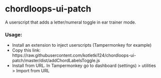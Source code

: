 # chordloops-ui-patch
<p>A userscript that adds a letter/numeral toggle in ear trainer mode.</p>
<h3>Usage:</h3>
<ul>
  <li>Install an extension to inject userscripts (Tampermonkey for example)</li>
  <li>Copy this link: https://raw.githubusercontent.com/kotletki124/chordloops-ui-patch/master/dist/addChordLabelsToggle.js</li>
  <li>Install from URL. In Tampermonkey go to dashboard (settings) > utilities > Import from URL</li>
</ul>
